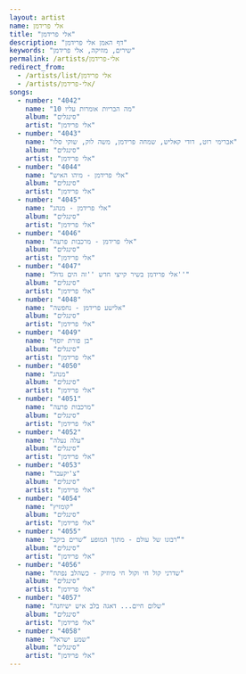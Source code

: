 ```yaml
---
layout: artist
name: אלי פרידמן
title: "אלי פרידמן"
description: "דף האמן אלי פרידמן"
keywords: "שירים, מוזיקה, אלי פרידמן"
permalink: /artists/אלי-פרידמן
redirect_from:
  - /artists/list/אלי פרידמן
  - /artists/אלי-פרידמן/
songs:
  - number: "4042"
    name: "10 מה הבריות אומרות עליו"
    album: "סינגלים"
    artist: "אלי פרידמן"
  - number: "4043"
    name: "אברימי רוט, דודי קאליש, שמחה פרידמן, משה לוק, שוקי סלו"
    album: "סינגלים"
    artist: "אלי פרידמן"
  - number: "4044"
    name: "אלי פרידמן - מיהו האיש"
    album: "סינגלים"
    artist: "אלי פרידמן"
  - number: "4045"
    name: "אלי פרידמן - מנהג"
    album: "סינגלים"
    artist: "אלי פרידמן"
  - number: "4046"
    name: "אלי פרידמן - מרכבות פרעה"
    album: "סינגלים"
    artist: "אלי פרידמן"
  - number: "4047"
    name: "אלי פרידמן בשיר קייצי חדש ''זה הים גדול''"
    album: "סינגלים"
    artist: "אלי פרידמן"
  - number: "4048"
    name: "אלישע פרידמן - נחפשה"
    album: "סינגלים"
    artist: "אלי פרידמן"
  - number: "4049"
    name: "בן פורת יוסף"
    album: "סינגלים"
    artist: "אלי פרידמן"
  - number: "4050"
    name: "מנהג"
    album: "סינגלים"
    artist: "אלי פרידמן"
  - number: "4051"
    name: "מרכבות פרעה"
    album: "סינגלים"
    artist: "אלי פרידמן"
  - number: "4052"
    name: "עלה נעלה"
    album: "סינגלים"
    artist: "אלי פרידמן"
  - number: "4053"
    name: "צ'יקעבר"
    album: "סינגלים"
    artist: "אלי פרידמן"
  - number: "4054"
    name: "קומזיץ"
    album: "סינגלים"
    artist: "אלי פרידמן"
  - number: "4055"
    name: "רבונו של עולם - מתוך המופע “שרים ביקב“"
    album: "סינגלים"
    artist: "אלי פרידמן"
  - number: "4056"
    name: "שדרני קול חי וקול חי מיוזיק - כשהלב נפתח"
    album: "סינגלים"
    artist: "אלי פרידמן"
  - number: "4057"
    name: "שלום חיים... דאגה בלב איש ישיחנה"
    album: "סינגלים"
    artist: "אלי פרידמן"
  - number: "4058"
    name: "שמע ישראל"
    album: "סינגלים"
    artist: "אלי פרידמן"
---
```

